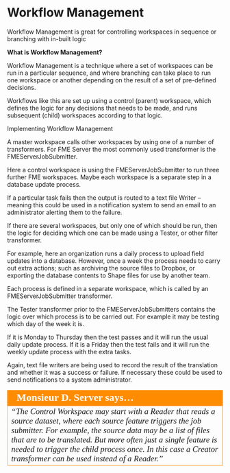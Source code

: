 # Workflow Management

Workflow Management is great for controlling workspaces in sequence or branching with in-built logic

**What is Workflow Management?**

Workflow Management is a technique where a set of workspaces can be run in a particular sequence, and where branching can take place to run one workspace or another depending on the result of a set of pre-defined decisions.

Workflows like this are set up using a control (parent) workspace, which defines the logic for any decisions that needs to be made, and runs subsequent (child) workspaces according to that logic.

Implementing Workflow Management

A master workspace calls other workspaces by using one of a number of transformers. For FME Server the most commonly used transformer is the FMEServerJobSubmitter.

Here a control workspace is using the FMEServerJobSubmitter to run three further FME workspaces. Maybe each workspace is a separate step in a database update process.

If a particular task fails then the output is routed to a text file Writer – meaning this could be used in a notification system to send an email to an administrator alerting them to the failure.

If there are several workspaces, but only one of which should be run, then the logic for deciding which one can be made using a Tester, or other filter transformer.

For example, here an organization runs a daily process to upload field updates into a database.
However, once a week the process needs to carry out extra actions; such as archiving the source files to Dropbox, or exporting the database contents to Shape files for use by another team.

Each process is defined in a separate workspace, which is called by an FMEServerJobSubmitter transformer.

The Tester transformer prior to the FMEServerJobSubmitters contains the logic over which process is to be carried out. For example it may be testing which day of the week it is. 

If it is Monday to Thursday then the test passes and it will run the usual daily update process. If it is a Friday then the test fails and it will run the weekly update process with the extra tasks.

Again, text file writers are being used to record the result of the translation and whether it was a success or failure. If necessary these could be used to send notifications to a system administrator.

<table style="border-spacing: 0px">
<tr>
<td style="vertical-align:middle;background-color:darkorange;border: 2px solid darkorange">
<i class="fa fa-quote-left fa-lg fa-pull-left fa-fw" style="color:white;padding-right: 12px;vertical-align:text-top"></i>
<span style="color:white;font-size:x-large;font-weight: bold;font-family:serif">Monsieur D. Server says…</span>
</td>
</tr>

<tr>
<td style="border: 1px solid darkorange">
<span style="font-family:serif; font-style:italic; font-size:larger">
“The Control Workspace may start with a Reader that reads a
source dataset, where each source feature triggers the job
submitter. For example, the source data may be a list of files that
are to be translated.
But more often just a single feature is needed to trigger the child
process once. In this case a Creator transformer can be used
instead of a Reader.”
</span>
</td>
</tr>
</table>